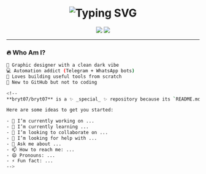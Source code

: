 <h1 align="center">
  <img src="https://readme-typing-svg.demolab.com?font=Fira+Code&pause=1000&color=FF0000&center=true&vCenter=true&width=500&lines=Yo%2C+I'm+Bryt07.;Designer+by+eye%2C+Coder+by+grind.;Building+useful+automations+on+the+low." alt="Typing SVG" />
</h1>

<p align="center">
  <img src="https://img.shields.io/badge/Code%20with-Passion-black?style=for-the-badge&logo=github" />
  <img src="https://img.shields.io/badge/Made%20by-%40xchup-red?style=for-the-badge" />
</p>

---

### 🔥 Who Am I?

```bash
🎨 Graphic designer with a clean dark vibe
💻 Automation addict (Telegram + WhatsApp bots)
🧠 Loves building useful tools from scratch
🧪 New to GitHub but not to coding

<!--
**bryt07/bryt07** is a ✨ _special_ ✨ repository because its `README.md` (this file) appears on your GitHub profile.

Here are some ideas to get you started:

- 🔭 I’m currently working on ...
- 🌱 I’m currently learning ...
- 👯 I’m looking to collaborate on ...
- 🤔 I’m looking for help with ...
- 💬 Ask me about ...
- 📫 How to reach me: ...
- 😄 Pronouns: ...
- ⚡ Fun fact: ...
-->
